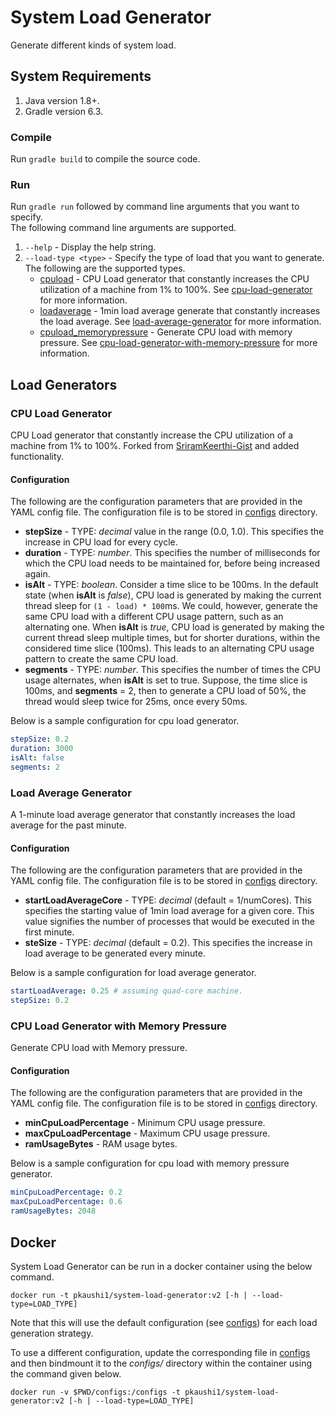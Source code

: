 # System Load Generator
Generate different kinds of system load.

## System Requirements
1. Java version 1.8+.
2. Gradle version 6.3.

### Compile
Run `gradle build` to compile the source code.

### Run
Run `gradle run` followed by command line arguments that you want to specify.<br>
The following command line arguments are supported.
1. `--help` - Display the help string.
2. `--load-type <type>` - Specify the type of load that you want to generate. The following are the supported types.
    - [cpuload](./src/main/java/loadgenerator/strategies/ConstIncreaseCPULoad.java) - CPU Load generator that
        constantly increases the CPU utilization of a machine from 1% to 100%. See [cpu-load-generator](#cpu-load-generator) for more information.
    - [loadaverage](./src/main/java/loadgenerator/strategies/ConstIncreaseLoadAverage.java) - 1min load average
        generate that constantly increases the load average. See [load-average-generator](#load-average-generator) for more information.
    - [cpuload_memorypressure](./src/main/java/loadgenerator/strategies/CPULoadGeneratorWithMemoryPressure.java) - 
        Generate CPU load with memory pressure. See [cpu-load-generator-with-memory-pressure](#cpu-load-generator-with-memory-pressure) for more information.

## Load Generators
### CPU Load Generator
CPU Load generator that constantly increase the CPU utilization of a machine from 1% to 100%.
Forked from [SriramKeerthi-Gist](https://gist.github.com/SriramKeerthi/0f1513a62b3b09fecaeb) and added functionality.

#### Configuration
The following are the configuration parameters that are provided in the YAML config file. The configuration file
is to be stored in [configs](./configs) directory.

* **stepSize** - TYPE: _decimal_ value in the range (0.0, 1.0). This specifies the increase in CPU load for every cycle.
* **duration** - TYPE: _number_. This specifies the number of milliseconds for which the CPU load needs to be maintained for, before being increased again.
* **isAlt** - TYPE: _boolean_. Consider a time slice to be 100ms. In the default state (when **isAlt** is *false*), CPU load is generated by making the current thread sleep for `(1 - load) * 100`ms. We could, however, generate the same CPU load with a different CPU usage pattern, such as an alternating one. When **isAlt** is *true*, CPU load is generated by making the current thread sleep multiple times, but for shorter durations, within the considered time slice (100ms). This leads to an alternating CPU usage pattern to create the same CPU load.
* **segments** - TYPE: _number_. This specifies the number of times the CPU usage alternates, when **isAlt** is set to true. Suppose, the time slice is 100ms, and **segments** = 2, then to generate a CPU load of 50%, the thread would sleep twice for 25ms, once every 50ms.

Below is a sample configuration for cpu load generator.
```yaml
stepSize: 0.2
duration: 3000
isAlt: false
segments: 2
```

### Load Average Generator

A 1-minute load average generator that constantly increases the load average for the past minute.

#### Configuration
The following are the configuration parameters that are provided in the YAML config file. The configuration file
is to be stored in [configs](./configs) directory.

* **startLoadAverageCore** - TYPE: _decimal_ (default = 1/numCores). This specifies the starting value of 1min load average for a given core. This value signifies the number of processes that would be executed in the first minute.
* **steSize** - TYPE: _decimal_ (default = 0.2). This specifies the increase in load average to be generated every minute.

Below is a sample configuration for load average generator.
```yaml
startLoadAverage: 0.25 # assuming quad-core machine.
stepSize: 0.2
```

### CPU Load Generator with Memory Pressure
Generate CPU load with Memory pressure.

#### Configuration
The following are the configuration parameters that are provided in the YAML config file. The configuration file
is to be stored in [configs](./configs) directory.

* **minCpuLoadPercentage** - Minimum CPU usage pressure.
* **maxCpuLoadPercentage** - Maximum CPU usage pressure.
* **ramUsageBytes** - RAM usage bytes.

Below is a sample configuration for cpu load with memory pressure generator.
```yaml
minCpuLoadPercentage: 0.2
maxCpuLoadPercentage: 0.6
ramUsageBytes: 2048
```

## Docker
System Load Generator can be run in a docker container using the below command.
```commandline
docker run -t pkaushi1/system-load-generator:v2 [-h | --load-type=LOAD_TYPE]
```
Note that this will use the default configuration (see [configs](./configs)) for each load generation strategy.

To use a different configuration, update the corresponding file in [configs](./configs) and then bindmount it to the 
_configs/_ directory within the container using the command given below.
```commandline
docker run -v $PWD/configs:/configs -t pkaushi1/system-load-generator:v2 [-h | --load-type=LOAD_TYPE]
```

